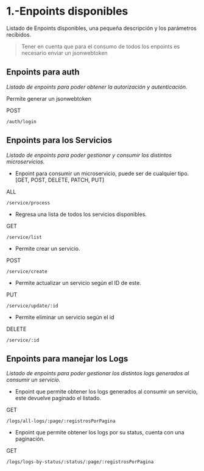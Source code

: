 # 1.-Enpoints disponibles
Listado de Enpoints disponibles, una pequeña descripción y los parámetros recibidos.

> Tener en cuenta que para el consumo de todos los enpoints es necesario enviar un jsonwebtoken

## Enpoints para auth
*Listado de enpoints para poder obtener la autorización y autenticación.*

Permite generar un jsonwebtoken

POST
```
/auth/login
```

## Enpoints para los Servicios
*Listado de enpoints para poder gestionar y consumir los distintos microservicios.*

- Enpoint para consumir un microservicio, puede ser de cualquier tipo.[GET, POST, DELETE, PATCH, PUT]

ALL
```
/service/process
```

- Regresa una lista de todos los servicios disponibles.

GET
```
/service/list
```

- Permite crear un servicio.

POST
```
/service/create
```

- Permite actualizar un servicio según el ID de este.

PUT
```
/service/update/:id
```

- Permite eliminar un servicio según el id

DELETE
```
/service/:id
```

## Enpoints para manejar los Logs
*Listado de enpoints para poder gestionar los distintos logs generados al consumir un servicio.*

- Enpoint que permite obtener los logs generados al consumir un servicio, este devuelve paginado el listado.

GET
```
/logs/all-logs/:page/:registrosPorPagina
```

- Enpoint que permite obtener los logs por su status, cuenta con una paginación.

GET
```
/logs/logs-by-status/:status/:page/:registrosPorPagina
```

